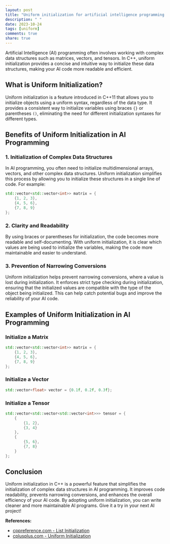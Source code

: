 ```yaml
---
layout: post
title: "Uniform initialization for artificial intelligence programming in C++"
description: " "
date: 2023-10-24
tags: [uniform]
comments: true
share: true
---
```


Artificial Intelligence (AI) programming often involves working with complex data structures such as matrices, vectors, and tensors. In C++, uniform initialization provides a concise and intuitive way to initialize these data structures, making your AI code more readable and efficient.

## What is Uniform Initialization?

Uniform initialization is a feature introduced in C++11 that allows you to initialize objects using a uniform syntax, regardless of the data type. It provides a consistent way to initialize variables using braces `{}` or parentheses `()`, eliminating the need for different initialization syntaxes for different types.

## Benefits of Uniform Initialization in AI Programming

### 1. Initialization of Complex Data Structures
In AI programming, you often need to initialize multidimensional arrays, vectors, and other complex data structures. Uniform initialization simplifies this process by allowing you to initialize these structures in a single line of code. For example:

```cpp
std::vector<std::vector<int>> matrix = {
    {1, 2, 3},
    {4, 5, 6},
    {7, 8, 9}
};
```

### 2. Clarity and Readability
By using braces or parentheses for initialization, the code becomes more readable and self-documenting. With uniform initialization, it is clear which values are being used to initialize the variables, making the code more maintainable and easier to understand.

### 3. Prevention of Narrowing Conversions
Uniform initialization helps prevent narrowing conversions, where a value is lost during initialization. It enforces strict type checking during initialization, ensuring that the initialized values are compatible with the type of the object being initialized. This can help catch potential bugs and improve the reliability of your AI code.

## Examples of Uniform Initialization in AI Programming

### Initialize a Matrix
```cpp
std::vector<std::vector<int>> matrix = {
    {1, 2, 3},
    {4, 5, 6},
    {7, 8, 9}
};
```

### Initialize a Vector
```cpp
std::vector<float> vector = {0.1f, 0.2f, 0.3f};
```

### Initialize a Tensor
```cpp
std::vector<std::vector<std::vector<int>>> tensor = {
    {
        {1, 2},
        {3, 4}
    },
    {
        {5, 6},
        {7, 8}
    }
};
```

## Conclusion

Uniform initialization in C++ is a powerful feature that simplifies the initialization of complex data structures in AI programming. It improves code readability, prevents narrowing conversions, and enhances the overall efficiency of your AI code. By adopting uniform initialization, you can write cleaner and more maintainable AI programs. Give it a try in your next AI project!

__References:__
- [cppreference.com - List Initialization](https://en.cppreference.com/w/cpp/language/list_initialization)
- [cplusplus.com - Uniform Initialization](http://www.cplusplus.com/doc/tutorial/other_data_types/#uniform_initialization)